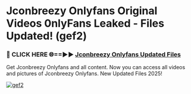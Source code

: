 # Jconbreezy Onlyfans Original Videos 0nlyFans Leaked - Files Updated! (gef2)

<h3>🔴 CLICK HERE 🌐==►► <a href="https://tinyurl.com/ehrbuxhb" rel="nofollow">Jconbreezy Onlyfans Updated Files</a></h3>

Get Jconbreezy Onlyfans and all content. Now you can access all videos and pictures of Jconbreezy Onlyfans. New Updated Files 2025!

[![gef2](https://i.imgur.com/lVYEuWS.gif)](https://tinyurl.com/ehrbuxhb)
